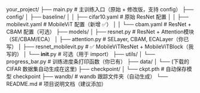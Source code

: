 your_project/
├── main.py                         # 主训练入口（原始 + 修改版，支持 config）
├── config/
│   ├── baseline/
│   │   ├── cifar10.yaml           # 原始 ResNet 配置
│   │   ├── mobilevit.yaml         # MobileViT 配置（新增 ✅）
│   │   └── cbam.yaml              # ResNet + CBAM 配置（可选）
├── models/
│   ├── resnet.py                  # ResNet + Attention模块（SE/CBAM/ECA）
│   ├── attention.py              # SELayer, CBAM, ECALayer（你已写）
│   ├── resnet_mobilevit.py       # ✅ MobileViTResNet + MobileViTBlock（我写的）
│   └── __init__.py               # 可选（用于 import）
├── utils/
│   └── progress_bar.py           # 训练进度条打印函数（你已有）
├── data/
│   └── (下载的 CIFAR 数据集自动生成在这里)
├── checkpoint/
│   └── ckpt.pth                  # 自动保存模型 checkpoint
├── wandb/                        # wandb 跟踪文件夹（自动生成）
└── README.md                     # 项目说明文档（建议添加）
